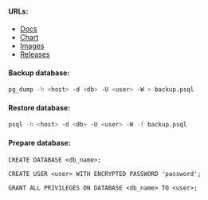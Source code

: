 #### URLs:
- [Docs](https://www.postgresql.org/docs/)
- [Chart](https://github.com/bitnami/charts/tree/main/bitnami/postgresql)
- [Images](https://hub.docker.com/r/bitnami/postgresql/tags)
- [Releases](https://www.postgresql.org/docs/release/)

#### Backup database:
```bash
pg_dump -h <host> -d <db> -U <user> -W > backup.psql
```

#### Restore database:
```bash
psql -h <host> -d <db> -U <user> -W -f backup.psql
```

#### Prepare database:
```
CREATE DATABASE <db_name>;
```
```
CREATE USER <user> WITH ENCRYPTED PASSWORD 'password';
```
```
GRANT ALL PRIVILEGES ON DATABASE <db_name> TO <user>;
```

